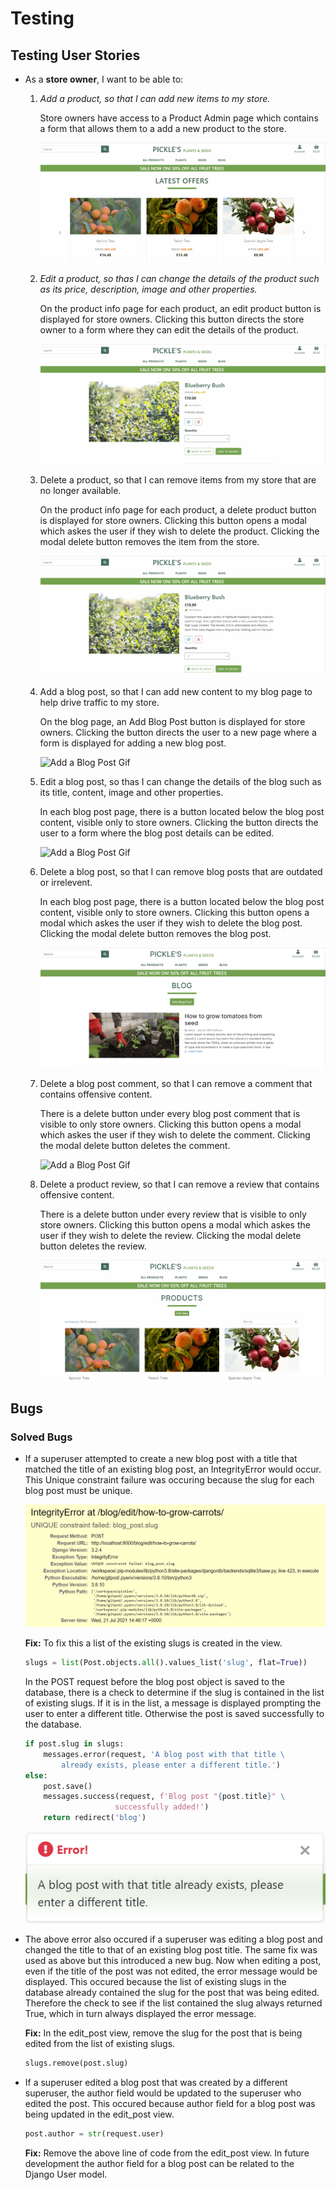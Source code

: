 # Testing

## Testing User Stories

- As a **store owner**, I want to be able to:

    1. *Add a product, so that I can add new items to my store.*

        Store owners have access to a Product Admin page which contains a form that allows them to a add a new product to the store. 
        
        ![Add a Product Gif](docs/testing_gifs/add_product.gif)

    2. *Edit a product, so thas I can change the details of the product such as its price, description, image and other properties.*

        On the product info page for each product, an edit product button is displayed for store owners. Clicking this button directs the store owner to a form where they can edit the details of the product.

        ![Edit a Product Gif](docs/testing_gifs/edit_product.gif)

    3. Delete a product, so that I can remove items from my store that are no longer available.

        On the product info page for each product, a delete product button is displayed for store owners. Clicking this button opens a modal which askes the user if they wish to delete the product. Clicking the modal delete button removes the item from the store.

        ![Delete a Product Gif](docs/testing_gifs/delete_product.gif)

    4. Add a blog post, so that I can add new content to my blog page to help drive traffic to my store.

        On the blog page, an Add Blog Post button is displayed for store owners. Clicking the button directs the user to a new page where a form is displayed for adding a new blog post.

        ![Add a Blog Post Gif](docs/testing_gifs/add_blog_post.gif)

    5. Edit a blog post, so thas I can change the details of the blog such as its title, content, image and other properties. 

        In each blog post page, there is a button located below the blog post content, visible only to store owners. Clicking the button directs the user to a form where the blog post details can be edited.

        ![Add a Blog Post Gif](docs/testing_gifs/edit_blog_post.gif)

    6. Delete a blog post, so that I can remove blog posts that are outdated or irrelevent.

        In each blog post page, there is a button located below the blog post content, visible only to store owners. Clicking this button opens a modal which askes the user if they wish to delete the blog post. Clicking the modal delete button removes the blog post.

        ![Add a Blog Post Gif](docs/testing_gifs/delete_blog_post.gif)

    7. Delete a blog post comment, so that I can remove a comment that contains offensive content.

        There is a delete button under every blog post comment that is visible to only store owners. Clicking this button opens a modal which askes the user if they wish to delete the comment. Clicking the modal delete button deletes the comment.

        ![Add a Blog Post Gif](docs/testing_gifs/delete_comment.gif)
    
    8. Delete a product review, so that I can remove a review that contains offensive content.

        There is a delete button under every review that is visible to only store owners. Clicking this button opens a modal which askes the user if they wish to delete the review. Clicking the modal delete button deletes the review.

        ![Add a Blog Post Gif](docs/testing_gifs/delete_review.gif)




## Bugs

### Solved Bugs

- If a superuser attempted to create a new blog post with a title that matched the title of an existing blog post, an IntegrityError would occur. This Unique constraint failure was occuring because the slug for each blog post must be unique. 

    ![Image](docs/testing_images/blog_slug_bug.png)

    **Fix:** To fix this a list of the existing slugs is created in the view.

    ```python
    slugs = list(Post.objects.all().values_list('slug', flat=True))
    ```
    In the POST request before the blog post object is saved to the database, there is a check to determine if the slug is contained in the list of existing slugs. If it is in the list, a message is displayed prompting the user to enter a different title. Otherwise the post is saved successfully to the database.

    ```python
    if post.slug in slugs:
        messages.error(request, 'A blog post with that title \
            already exists, please enter a different title.')  
    else:
        post.save()
        messages.success(request, f'Blog post "{post.title}" \
                        successfully added!')
        return redirect('blog')
    ```

    ![Image](docs/testing_images/blog_slug_error_message.png)

- The above error also occured if a superuser was editing a blog post and changed the title to that of an existing blog post title. The same fix was used as above but this introduced a new bug. Now when editing a post, even if the title of the post was not edited, the error message would be displayed. This occured because the list of existing slugs in the database already contained the slug for the post that was being edited. Therefore the check to see if the list contained the slug always returned True, which in turn always displayed the error message. 

    **Fix:** In the edit_post view, remove the slug for the post that is being edited from the list of existing slugs.

    ```python
    slugs.remove(post.slug)
    ```

- If a superuser edited a blog post that was created by a different superuser, the author field would be updated to the superuser who edited the post. This occured because author field for a blog post was being updated in the edit_post view.

    ```python
    post.author = str(request.user)
    ```
    
    **Fix:** Remove the above line of code from the edit_post view. In future development the author field for a blog post can be related to the Django User model.